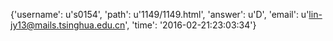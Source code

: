 {'username': u's0154', 'path': u'1149/1149.html', 'answer': u'D', 'email': u'lin-jy13@mails.tsinghua.edu.cn', 'time': '2016-02-21:23:03:34'}